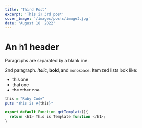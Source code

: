```yaml
---
title: 'Third Post'
excerpt: 'This is 3rd post'
cover_image: '/images/posts/image3.jpg'
date: 'August 18, 2022'
---
```


An h1 header
============

Paragraphs are separated by a blank line.

2nd paragraph. *Italic*, **bold**, and `monospace`. Itemized lists
look like:

  * this one
  * that one
  * the other one

```ruby
this = "Ruby Code"
puts "This is #{this}"
```

```javascript
export default Function getTemplate(){
  return <h1> This is Template function </h1>;
}
```
